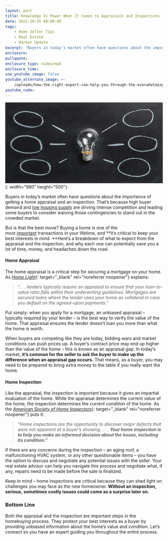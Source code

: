 ```yaml
---
layout: post
title: Knowledge Is Power When It Comes to Appraisals and Inspections
date: 2021-10-25 00:00:00
tags:
    - Home Seller Tips
    - Real Estate
    - Market Update
excerpt: "Buyers in today’s market often have questions about the importance of getting a home appraisal and an inspection. That’s because high buyer demand and\_low housing supply\_are driving intense competition and leading some buyers to consider waiving those contingencies to stand out in the crowded market."
enclosure:
pullquote:
enclosure_type: video/mp4
enclosure_time:
use_youtube_image: false
youtube_alternate_image: >-
    /uploads/how-the-right-expert-can-help-you-through-the-overwhelming-market-37.png
youtube_code:
---
```

<!-- wp:cover {"url":"https://bt-wpstatic.freetls.fastly.net/wp-content/blogs.dir/7201/files/2021/10/pexels-pixabay-355948.jpg","id":708} --><!-- wp:paragraph {"align":"center","placeholder":"Write title…","fontSize":"large"} -->

![](/uploads/pexels-pixabay-355948.jpg){: width="980" height="500"}

<!-- /wp:paragraph --><!-- /wp:cover --><!-- wp:paragraph -->

Buyers in today’s market often have questions about the importance of getting a home appraisal and an inspection. That’s because high buyer demand and&nbsp;[low housing supply](https://www.buyandsellvero.com/blog/what-do-supply-and-demand-tell-us-about-todays-housing-market/)&nbsp;are driving intense competition and leading some buyers to consider waiving those contingencies to stand out in the crowded market.

<!-- /wp:paragraph --><!-- wp:paragraph -->

But is that the best move? Buying a home is one of the most&nbsp;[important](https://www.buyandsellvero.com/blog/as-home-equity-rises-so-does-your-wealth/)&nbsp;transactions in your lifetime, and&nbsp;**it’s critical to keep your best interests in mind.&nbsp;**Here’s a breakdown of what to expect from the appraisal and the inspection, and why each one can potentially save you a lot of time, money, and headaches down the road.

<!-- /wp:paragraph --><!-- wp:heading {"level":4} -->

#### **Home Appraisal**

<!-- /wp:heading --><!-- wp:paragraph -->

The home appraisal is a critical step for securing a mortgage on your home. As&nbsp;[*Home Light*](https://www.homelight.com/blog/what-to-expect-from-a-home-appraisal/){: target="_blank" rel="noreferrer noopener"}&nbsp;explains:

<!-- /wp:paragraph --><!-- wp:quote -->

> *“. . . lenders typically require an appraisal to ensure that your loan-to-value ratio falls within their underwriting guidelines. Mortgages are secured loans where the lender uses your home as collateral in case you default on the agreed-upon payments.”*

<!-- /wp:quote --><!-- wp:paragraph -->

Put simply: when you apply for a mortgage, an unbiased appraisal – typically required by your lender – is the best way to verify the value of the home. That appraisal ensures the lender doesn’t loan you more than what the home is worth.

<!-- /wp:paragraph --><!-- wp:paragraph -->

When buyers are competing like they are today, bidding wars and market conditions can push prices up. A buyer’s contract price may end up higher than the value of the home – this is known as an appraisal gap. In today’s market,&nbsp;**it’s common for the seller to ask the buyer to make up the difference when an appraisal gap occurs.**&nbsp;That means, as a buyer, you may need to be prepared to bring extra money to the table if you really want the home.

<!-- /wp:paragraph --><!-- wp:heading {"level":4} -->

#### **Home Inspection**

<!-- /wp:heading --><!-- wp:paragraph -->

Like the appraisal, the inspection is important because it gives an impartial evaluation of the home. While the appraisal determines the current&nbsp;*value*&nbsp;of the home, the inspection determines the current&nbsp;*condition*&nbsp;of the home. As the&nbsp;[*American Society of Home Inspectors*](https://www.homeinspector.org/Newsroom/Articles/Waiving-A-Home-Inspection-Good-Idea-or-Bad-Idea/15698/Article){: target="_blank" rel="noreferrer noopener"}&nbsp;puts it:

<!-- /wp:paragraph --><!-- wp:quote -->

> *“Home inspections are the opportunity to discover major defects that were not apparent at a buyer’s showing. . . .&nbsp;**Your home inspection is to help you make an informed decision about the house, including its condition.”***

<!-- /wp:quote --><!-- wp:paragraph -->

If there are any concerns during the inspection – an aging roof, a malfunctioning HVAC system, or any other questionable items – you have the option to discuss and negotiate any potential issues with the seller. Your real estate advisor can help you navigate this process and negotiate what, if any, repairs need to be made before the sale is finalized.

<!-- /wp:paragraph --><!-- wp:paragraph -->

Keep in mind – home inspections are critical because they can shed light on challenges you may face as the new homeowner.**&nbsp;Without an inspection, serious, sometimes costly issues could come as a surprise later on.**

<!-- /wp:paragraph --><!-- wp:heading {"level":3} -->

### **Bottom Line**

<!-- /wp:heading --><!-- wp:paragraph -->

Both the appraisal and the inspection are important steps in the homebuying process. They protect your best interests as a buyer by providing unbiased information about the home’s value and condition. Let’s connect so you have an expert guiding you throughout the entire process.

<!-- /wp:paragraph -->

